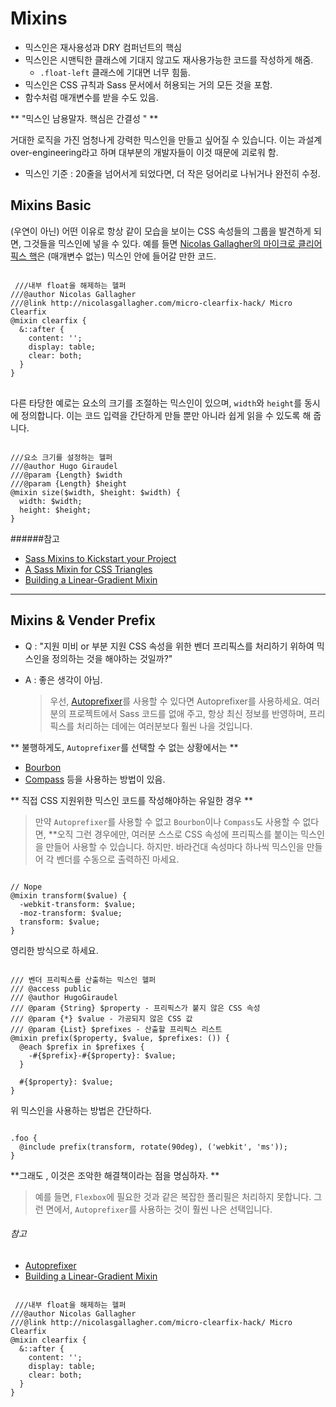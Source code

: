 # Mixins

- 믹스인은 재사용성과 DRY 컴퍼넌트의 핵심
- 믹스인은 시맨틱한 클래스에 기대지 않고도 재사용가능한 코드를 작성하게 해줌.
    -  `.float-left` 클래스에 기대면 너무 힘듦.
- 믹스인은 CSS 규칙과 Sass 문서에서 허용되는 거의 모든 것을 포함.
- 함수처럼 매개변수를 받을 수도 있음.

** "믹스인 남용말자. 핵심은 간결성 " **

거대한 로직을 가진 엄청나게 강력한 믹스인을 만들고 싶어질 수 있습니다. 이는 과설계over-engineering라고 하며 대부분의 개발자들이 이것 때문에 괴로워 함.

- 믹스인 기준 : 20줄을 넘어서게 되었다면, 더 작은 덩어리로 나뉘거나 완전히 수정.


## Mixins Basic

(우연이 아닌) 어떤 이유로 항상 같이 모습을 보이는 CSS 속성들의 그룹을 발견하게 되면, 그것들을 믹스인에 넣을 수 있다. 예를 들면 [Nicolas Gallagher의 마이크로 클리어픽스 핵](http://nicolasgallagher.com/micro-clearfix-hack/)은 (매개변수 없는) 믹스인 안에 들어갈 만한 코드.



<pre class="highlight">
<code class="css">
 ///내부 float을 해제하는 헬퍼
///@author Nicolas Gallagher
///@link http://nicolasgallagher.com/micro-clearfix-hack/ Micro Clearfix
@mixin clearfix {
  &::after {
    content: '';
    display: table;
    clear: both;
  }
}
</code>
</pre>


다른 타당한 예로는 요소의 크기를 조절하는 믹스인이 있으며, `width`와 `height`를 동시에 정의합니다. 이는 코드 입력을 간단하게 만들 뿐만 아니라 쉽게 읽을 수 있도록 해 줍니다.

<pre class="highlight"><code class="css">
///요소 크기를 설정하는 헬퍼
///@author Hugo Giraudel
///@param {Length} $width
///@param {Length} $height
@mixin size($width, $height: $width) {
  width: $width;
  height: $height;
}
</code></pre>


######참고

* [Sass Mixins to Kickstart your Project](http://www.sitepoint.com/sass-mixins-kickstart-project/)
* [A Sass Mixin for CSS Triangles](http://www.sitepoint.com/sass-mixin-css-triangles/)
* [Building a Linear-Gradient Mixin](http://www.sitepoint.com/building-linear-gradient-mixin-sass/)


___
## Mixins & Vender Prefix

- Q : "지원 미비 or 부분 지원 CSS 속성을 위한 벤더 프리픽스를 처리하기 위하여 믹스인을 정의하는 것을 해야하는 것일까?"
- A : 좋은 생각이 아님.

  >우선, [Autoprefixer](https://github.com/postcss/autoprefixer)를 사용할 수 있다면 Autoprefixer를 사용하세요. 여러분의 프로젝트에서 Sass 코드를 없애 주고, 항상 최신 정보를 반영하며, 프리픽스를 처리하는 데에는 여러분보다 훨씬 나을 것입니다.

** 불행하게도, `Autoprefixer`를 선택할 수 없는 상황에서는 **
- [Bourbon](http://bourbon.io/)
- [Compass](http://compass-style.org/)
등을 사용하는 방법이 있음.

** 직접 CSS 지원위한 믹스인 코드를 작성해야하는 유일한 경우 **

>만약 `Autoprefixer`를 사용할 수 없고 `Bourbon`이나 `Compass`도 사용할 수 없다면, **오직 그런 경우에만, 여러분 스스로 CSS 속성에 프리픽스를 붙이는 믹스인을 만들어 사용할 수 있습니다. 하지만. 바라건대 속성마다 하나씩 믹스인을 만들어 각 벤더를 수동으로 출력하진 마세요.

<pre class="highlight"><code class="css">
// Nope
@mixin transform($value) {
  -webkit-transform: $value;
  -moz-transform: $value;
  transform: $value;
}
</code></pre>

영리한 방식으로 하세요.

<pre class="highlight"><code class="css">
/// 벤더 프리픽스를 산출하는 믹스인 헬퍼
/// @access public
/// @author HugoGiraudel
/// @param {String} $property - 프리픽스가 붙지 않은 CSS 속성
/// @param {*} $value - 가공되지 않은 CSS 값
/// @param {List} $prefixes - 산출할 프리픽스 리스트
@mixin prefix($property, $value, $prefixes: ()) {
  @each $prefix in $prefixes {
    -#{$prefix}-#{$property}: $value;
  }

  #{$property}: $value;
}
</code></pre>

위 믹스인을 사용하는 방법은 간단하다.

<pre class="highlight"><code class="css">
.foo {
  @include prefix(transform, rotate(90deg), ('webkit', 'ms'));
}
</code></pre>

**그래도 , 이것은 조악한 해결책이라는 점을 명심하자. **
>예를 들면, `Flexbox`에 필요한 것과 같은 복잡한 폴리필은 처리하지 못합니다. 그런 면에서, `Autoprefixer`를 사용하는 것이 훨씬 나은 선택입니다.

###### 참고

* [Autoprefixer](https://github.com/postcss/autoprefixer)
* [Building a Linear-Gradient Mixin](http://www.sitepoint.com/building-linear-gradient-mixin-sass/)




<pre class="highlight">
<code class="css">
 ///내부 float을 해제하는 헬퍼
///@author Nicolas Gallagher
///@link http://nicolasgallagher.com/micro-clearfix-hack/ Micro Clearfix
@mixin clearfix {
  &::after {
    content: '';
    display: table;
    clear: both;
  }
}
</code>
</pre>


